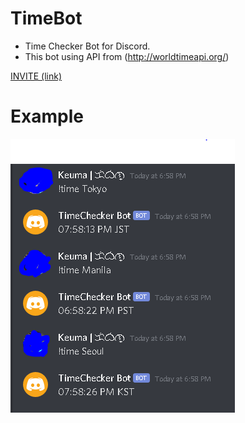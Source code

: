 # TimeBot
- Time Checker Bot for Discord.
- This bot using API from (http://worldtimeapi.org/)

<a href="https://discordapp.com/oauth2/authorize?client_id=682443313974083595&scope=bot&permissions=134144" class="button"> INVITE (link)</a>

# Example
![Example](https://github.com/Keumjoh/TimeBot/blob/master/Image/Sample1.PNG)
